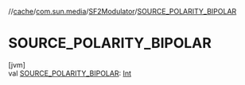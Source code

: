 //[cache](../../../index.md)/[com.sun.media](../index.md)/[SF2Modulator](index.md)/[SOURCE_POLARITY_BIPOLAR](-s-o-u-r-c-e_-p-o-l-a-r-i-t-y_-b-i-p-o-l-a-r.md)

# SOURCE_POLARITY_BIPOLAR

[jvm]\
val [SOURCE_POLARITY_BIPOLAR](-s-o-u-r-c-e_-p-o-l-a-r-i-t-y_-b-i-p-o-l-a-r.md): [Int](https://kotlinlang.org/api/latest/jvm/stdlib/kotlin/-int/index.html)
